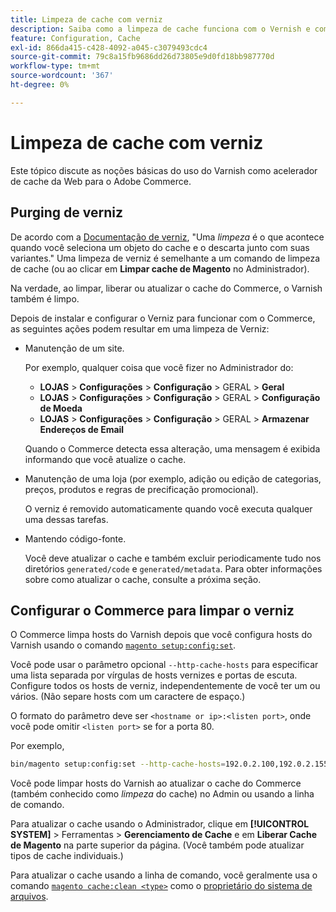 ```yaml
---
title: Limpeza de cache com verniz
description: Saiba como a limpeza de cache funciona com o Vernish e como um acelerador de cache da Web para o aplicativo do Adobe Commerce.
feature: Configuration, Cache
exl-id: 866da415-c428-4092-a045-c3079493cdc4
source-git-commit: 79c8a15fb9686dd26d73805e9d0fd18bb987770d
workflow-type: tm+mt
source-wordcount: '367'
ht-degree: 0%

---
```


# Limpeza de cache com verniz

Este tópico discute as noções básicas do uso do Varnish como acelerador de cache da Web para o Adobe Commerce.

## Purging de verniz

De acordo com a [Documentação de verniz](https://www.varnish-cache.org/docs/trunk/users-guide/purging.html), &quot;Uma *limpeza* é o que acontece quando você seleciona um objeto do cache e o descarta junto com suas variantes.&quot; Uma limpeza de verniz é semelhante a um comando de limpeza de cache (ou ao clicar em **Limpar cache de Magento** no Administrador).

Na verdade, ao limpar, liberar ou atualizar o cache do Commerce, o Varnish também é limpo.

Depois de instalar e configurar o Verniz para funcionar com o Commerce, as seguintes ações podem resultar em uma limpeza de Verniz:

- Manutenção de um site.

  Por exemplo, qualquer coisa que você fizer no Administrador do:

   - **LOJAS** > **Configurações** > **Configuração** > GERAL > **Geral**
   - **LOJAS** > **Configurações** > **Configuração** > GERAL > **Configuração de Moeda**
   - **LOJAS** > **Configurações** > **Configuração** > GERAL > **Armazenar Endereços de Email**

  Quando o Commerce detecta essa alteração, uma mensagem é exibida informando que você atualize o cache.

- Manutenção de uma loja (por exemplo, adição ou edição de categorias, preços, produtos e regras de precificação promocional).

  O verniz é removido automaticamente quando você executa qualquer uma dessas tarefas.

- Mantendo código-fonte.

  Você deve atualizar o cache e também excluir periodicamente tudo nos diretórios `generated/code` e `generated/metadata`. Para obter informações sobre como atualizar o cache, consulte a próxima seção.

## Configurar o Commerce para limpar o verniz

O Commerce limpa hosts do Varnish depois que você configura hosts do Varnish usando o comando [`magento setup:config:set`](https://experienceleague.adobe.com/pt-br/docs/commerce-operations/tools/cli-reference/commerce-on-premises#setupconfigset).

Você pode usar o parâmetro opcional `--http-cache-hosts` para especificar uma lista separada por vírgulas de hosts vernizes e portas de escuta. Configure todos os hosts de verniz, independentemente de você ter um ou vários. (Não separe hosts com um caractere de espaço.)

O formato do parâmetro deve ser `<hostname or ip>:<listen port>`, onde você pode omitir `<listen port>` se for a porta 80.

Por exemplo,

```bash
bin/magento setup:config:set --http-cache-hosts=192.0.2.100,192.0.2.155:6081
```

Você pode limpar hosts do Varnish ao atualizar o cache do Commerce (também conhecido como *limpeza* do cache) no Admin ou usando a linha de comando.

Para atualizar o cache usando o Administrador, clique em **[!UICONTROL SYSTEM]** > Ferramentas > **Gerenciamento de Cache** e em **Liberar Cache de Magento** na parte superior da página. (Você também pode atualizar tipos de cache individuais.)

Para atualizar o cache usando a linha de comando, você geralmente usa o comando [`magento cache:clean <type>`](../cli/manage-cache.md#clean-and-flush-cache-types) como o [proprietário do sistema de arquivos](../../installation/prerequisites/file-system/overview.md).
